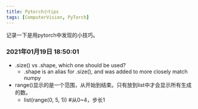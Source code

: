 ```yaml
---
title: Pytorch小tips
tags: [ComputerVision, PyTorch]
---
```


记录一下是用pytorch中发现的小技巧。

### 2021年01月19日 18:50:01
- .size() vs .shape, which one should be used?
  - .shape is an alias for .size(), and was added to more closely match numpy
- range()显示的是一个范围，从开始到结束。只有放到list中才会显示所有生成的数。
  - list(range(0, 5, 1)) #从0~4，步长1